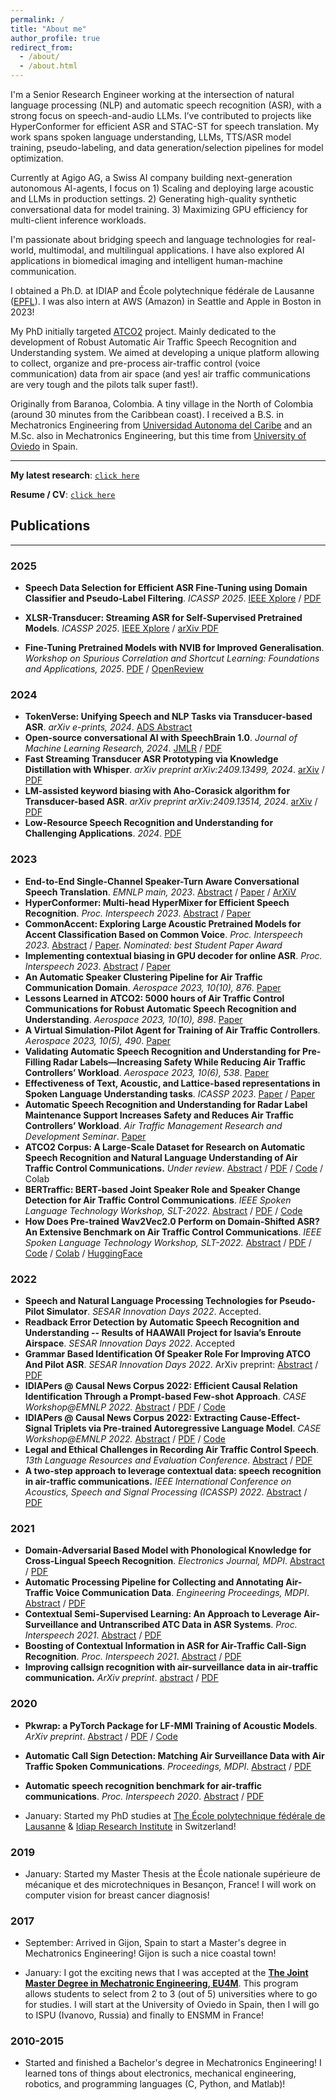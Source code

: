 ```yaml
---
permalink: /
title: "About me"
author_profile: true
redirect_from: 
  - /about/
  - /about.html
---
```


I'm a Senior Research Engineer working at the intersection of natural language processing (NLP) and automatic speech recognition (ASR), with a strong focus on speech-and-audio LLMs. I’ve contributed to projects like HyperConformer for efficient ASR and STAC-ST for speech translation. My work spans spoken language understanding, LLMs, TTS/ASR model training, pseudo-labeling, and data generation/selection pipelines for model optimization.

Currently at Agigo AG, a Swiss AI company building next-generation autonomous AI-agents, I focus on 1) Scaling and deploying large acoustic and LLMs in production settings. 2) Generating high-quality synthetic conversational data for model training. 3) Maximizing GPU efficiency for multi-client inference workloads.

I'm passionate about bridging speech and language technologies for real-world, multimodal, and multilingual applications. I have also explored AI applications in biomedical imaging and intelligent human-machine communication.

I obtained a Ph.D. at IDIAP and École polytechnique fédérale de Lausanne ([EPFL](https://www.epfl.ch/en/)). I was also intern at AWS (Amazon) in Seattle and Apple in Boston in 2023!

My PhD initially targeted [ATCO2](https://www.atco2.org/) project. Mainly dedicated to the development of Robust Automatic Air Traffic Speech Recognition and Understanding system. We aimed at developing a unique platform allowing to collect, organize and pre-process air-traffic control (voice communication) data from air space (and yes! air traffic communications are very tough and the pilots talk super fast!). 

Originally from Baranoa, Colombia. A tiny village in the North of Colombia (around 30 minutes from the Caribbean coast). I received a B.S. in Mechatronics Engineering from [Universidad Autonoma del Caribe](https://www.uac.edu.co/) and an M.Sc. also in Mechatronics Engineering, but this time from [University of Oviedo](https://www.uniovi.es/en) in Spain. 

---
**My latest research**: [`click here`](/publications/)

**Resume / CV**: [`click here`](/cv/)


## Publications
---



### 2025

- **Speech Data Selection for Efficient ASR Fine-Tuning using Domain Classifier and Pseudo-Label Filtering**. *ICASSP 2025*. [IEEE Xplore](https://ieeexplore.ieee.org/abstract/document/10888138/) / [PDF](https://publications.idiap.ch/attachments/papers/2025/Rangappa_ICASSP2025_2025.pdf)

- **XLSR-Transducer: Streaming ASR for Self-Supervised Pretrained Models**. *ICASSP 2025*. [IEEE Xplore](https://ieeexplore.ieee.org/abstract/document/10888110/) / [arXiv PDF](https://arxiv.org/pdf/2407.04439)

- **Fine-Tuning Pretrained Models with NVIB for Improved Generalisation**. *Workshop on Spurious Correlation and Shortcut Learning: Foundations and Applications, 2025*. [PDF](https://openreview.net/pdf?id=eX0VFgG4IS) / [OpenReview](https://openreview.net/forum?id=eX0VFgG4IS)

### 2024

- **TokenVerse: Unifying Speech and NLP Tasks via Transducer-based ASR**. *arXiv e-prints, 2024*. [ADS Abstract](https://ui.adsabs.harvard.edu/abs/2024arXiv240704444K/abstract)
- **Open-source conversational AI with SpeechBrain 1.0**. *Journal of Machine Learning Research, 2024*. [JMLR](http://www.jmlr.org/papers/v25/24-0991.html) / [PDF](http://www.jmlr.org/papers/volume25/24-0991/24-0991.pdf)
- **Fast Streaming Transducer ASR Prototyping via Knowledge Distillation with Whisper**. *arXiv preprint arXiv:2409.13499, 2024*. [arXiv](https://arxiv.org/abs/2409.13499) / [PDF](https://arxiv.org/pdf/2409.13499?)
- **LM-assisted keyword biasing with Aho-Corasick algorithm for Transducer-based ASR**. *arXiv preprint arXiv:2409.13514, 2024*. [arXiv](https://arxiv.org/abs/2409.13514) / [PDF](https://arxiv.org/pdf/2409.13514)
- **Low-Resource Speech Recognition and Understanding for Challenging Applications**. *2024*. [PDF](https://publications.idiap.ch/attachments/papers/2024/Juan_THESIS_2024.pdf)

### 2023

- **End-to-End Single-Channel Speaker-Turn Aware Conversational Speech Translation**. *EMNLP main, 2023*. [Abstract](https://aclanthology.org/2023.emnlp-main.449/) / [Paper](https://aclanthology.org/2023.emnlp-main.449.pdf) / [ArXiV](https://arxiv.org/pdf/2311.00697.pdf)
- **HyperConformer: Multi-head HyperMixer for Efficient Speech Recognition**. *Proc. Interspeech 2023*. [Abstract](https://arxiv.org/abs/2305.18281) / [Paper](https://arxiv.org/pdf/2305.18281.pdf)
- **CommonAccent: Exploring Large Acoustic Pretrained Models for Accent Classification Based on Common Voice**. *Proc. Interspeech 2023*. [Abstract](https://arxiv.org/abs/2305.18283) / [Paper](https://arxiv.org/pdf/2305.18283.pdf). *Nominated: best Student Paper Award*
- **Implementing contextual biasing in GPU decoder for online ASR**. *Proc. Interspeech 2023*. [Abstract](https://arxiv.org/abs/2306.15685) / [Paper](https://arxiv.org/pdf/2306.15685.pdf)
- **An Automatic Speaker Clustering Pipeline for Air Traffic Communication Domain**. *Aerospace 2023, 10(10), 876*. [Paper](https://www.mdpi.com/2226-4310/10/10/876)
- **Lessons Learned in ATCO2: 5000 hours of Air Traffic Control Communications for Robust Automatic Speech Recognition and Understanding**. *Aerospace 2023, 10(10), 898*. [Paper](https://www.mdpi.com/2226-4310/10/10/898)
- **A Virtual Simulation-Pilot Agent for Training of Air Traffic Controllers**. *Aerospace 2023, 10(5), 490*. [Paper](https://www.mdpi.com/2226-4310/10/5/490)
- **Validating Automatic Speech Recognition and Understanding for Pre-Filling Radar Labels—Increasing Safety While Reducing Air Traffic Controllers’ Workload**. *Aerospace 2023, 10(6), 538*. [Paper](https://www.mdpi.com/2226-4310/10/6/538)
- **Effectiveness of Text, Acoustic, and Lattice-based representations in Spoken Language Understanding tasks**. *ICASSP 2023*. [Paper](https://ieeexplore.ieee.org/abstract/document/10095168/) / [Paper](https://arxiv.org/abs/2212.08489)
- **Automatic Speech Recognition and Understanding for Radar Label Maintenance Support Increases Safety and Reduces Air Traffic Controllers’ Workload**. *Air Traffic Management Research and Development Seminar*. [Paper](https://www.researchgate.net/publication/371757559_Automatic_Speech_Recognition_and_Understanding_for_Radar_Label_Maintenance_Support_Increases_Safety_and_Reduces_Air_Traffic_Controllers'_Workload)
- **ATCO2 Corpus: A Large-Scale Dataset for Research on Automatic Speech Recognition and Natural Language Understanding of Air Traffic Control Communications.** *Under review*. [Abstract](https://arxiv.org/abs/2211.04054) / [PDF](https://arxiv.org/pdf/2211.04054.pdf) / [Code](https://github.com/idiap/atco2-corpus) / Colab
- **BERTraffic: BERT-based Joint Speaker Role and Speaker Change Detection for Air Traffic Control Communications**. *IEEE Spoken Language Technology Workshop, SLT-2022*. [Abstract](https://arxiv.org/abs/2110.05781) / [PDF](https://arxiv.org/pdf/2110.05781.pdf) / [Code](https://github.com/idiap/bert-text-diarization-atc)
- **How Does Pre-trained Wav2Vec2.0 Perform on Domain-Shifted ASR? An Extensive Benchmark on Air Traffic Control Communications**. *IEEE Spoken Language Technology Workshop, SLT-2022.* [Abstract](https://arxiv.org/abs/2203.16822) / [PDF](https://arxiv.org/pdf/2203.16822.pdf) / [Code](https://github.com/idiap/w2v2-air-traffic) / [Colab](https://colab.research.google.com/github/idiap/w2v2-air-traffic/blob/main/src/eval_xlsr_atc_model.ipynb) / [HuggingFace](https://huggingface.co/Jzuluaga/wav2vec2-large-960h-lv60-self-en-atc-atcosim)


### 2022

- **Speech and Natural Language Processing Technologies for Pseudo-Pilot Simulator**. *SESAR Innovation Days 2022*. Accepted.
- **Readback Error Detection by Automatic Speech Recognition and Understanding -- Results of HAAWAII Project for Isavia’s Enroute Airspace**. *SESAR Innovation Days 2022*. Accepted
- **Grammar Based Identification Of Speaker Role For Improving ATCO And Pilot ASR**. *SESAR Innovation Days 2022*. ArXiv preprint: [Abstract](https://arxiv.org/abs/2108.12175) / [PDF](https://arxiv.org/pdf/2108.12175.pdf)
- **IDIAPers @ Causal News Corpus 2022: Efficient Causal Relation Identification Through a Prompt-based Few-shot Approach**. *CASE Workshop@EMNLP 2022.* [Abstract](https://arxiv.org/abs/2209.03895) / [PDF](https://arxiv.org/pdf/2209.03895.pdf) / [Code](https://github.com/idiap/cncsharedtask)
- **IDIAPers @ Causal News Corpus 2022: Extracting Cause-Effect-Signal Triplets via Pre-trained Autoregressive Language Model**. *CASE Workshop@EMNLP 2022.* [Abstract](https://arxiv.org/abs/2209.03891) / [PDF](https://arxiv.org/pdf/2209.03891.pdf) / [Code](https://github.com/idiap/cncsharedtask)
- **Legal and Ethical Challenges in Recording Air Traffic Control Speech**. *13th Language Resources and Evaluation Conference*. [Abstract](https://aclanthology.org/2022.legal-1.14/) / [PDF](https://aclanthology.org/2022.legal-1.14.pdf)
- **A two-step approach to leverage contextual data: speech recognition in air-traffic communications.** *IEEE International Conference on Acoustics, Speech and Signal Processing (ICASSP) 2022*. [Abstract](https://arxiv.org/abs/2202.03725) / [PDF](https://arxiv.org/pdf/2202.03725.pdf)

### 2021

- **Domain-Adversarial Based Model with Phonological Knowledge for Cross-Lingual Speech Recognition**. *Electronics Journal, MDPI*. [Abstract](https://www.mdpi.com/2079-9292/10/24/3172) / [PDF](https://www.mdpi.com/2079-9292/10/24/3172/pdf?version=1639986773)
- **Automatic Processing Pipeline for Collecting and Annotating Air-Traffic Voice Communication Data**. *Engineering Proceedings, MDPI*. [Abstract](https://www.mdpi.com/2673-4591/13/1/8) / [PDF](https://www.mdpi.com/2673-4591/13/1/8/pdf?version=1641268696)
- **Contextual Semi-Supervised Learning: An Approach to Leverage Air-Surveillance and Untranscribed ATC Data in ASR Systems**. *Proc. Interspeech 2021*. [Abstract](https://www.isca-speech.org/archive/interspeech_2021/zuluagagomez21_interspeech.html) / [PDF](https://www.isca-speech.org/archive/pdfs/interspeech_2021/zuluagagomez21_interspeech.pdf)
- **Boosting of Contextual Information in ASR for Air-Traffic Call-Sign Recognition**. *Proc. Interspeech 2021*. [Abstract](https://www.isca-speech.org/archive/interspeech_2021/kocour21_interspeech.html) / [PDF](https://www.isca-speech.org/archive/pdfs/interspeech_2021/kocour21_interspeech.pdf)
- **Improving callsign recognition with air-surveillance data in air-traffic communication.** *ArXiv preprint*. [abstract](https://arxiv.org/abs/2108.12156) / [PDF](https://arxiv.org/pdf/2108.12156.pdf)

### 2020

- **Pkwrap: a PyTorch Package for LF-MMI Training of Acoustic Models**. *ArXiv preprint*. [Abstract](https://arxiv.org/abs/2010.03466) / [PDF](https://arxiv.org/pdf/2010.03466.pdf) / [Code](https://github.com/idiap/pkwrap)
- **Automatic Call Sign Detection: Matching Air Surveillance Data with Air Traffic Spoken Communications**. *Proceedings, MDPI*. [Abstract](https://www.mdpi.com/2504-3900/59/1/14) / [PDF](https://www.mdpi.com/2504-3900/59/1/14/pdf?version=1606993156)
- **Automatic speech recognition benchmark for air-traffic communications**. *Proc. Interspeech 2020*. [Abstract](https://isca-speech.org/archive/interspeech_2020/zuluagagomez20_interspeech.html) / [PDF](https://isca-speech.org/archive/pdfs/interspeech_2020/zuluagagomez20_interspeech.pdf)

- January: Started my PhD studies at [The École polytechnique fédérale de Lausanne](https://www.epfl.ch/en/) & [Idiap Research Institute](https://www.idiap.ch/en) in Switzerland!

### 2019

- January: Started my Master Thesis at the École nationale supérieure de mécanique et des microtechniques in Besançon, France! I will work on computer vision for breast cancer diagnosis! 

### 2017

- September: Arrived in Gijon, Spain to start a Master's degree in Mechatronics Engineering! Gijon is such a nice coastal town! 

- January: I got the exciting news that I was accepted at the [**The Joint Master Degree in Mechatronic Engineering, EU4M**](https://www.eu4m.eu/inicio). This program allows students to select from 2 to 3 (out of 5) universities where to go for studies. I will start at the University of Oviedo in Spain, then I will go to ISPU (Ivanovo, Russia) and finally to ENSMM in France!

### 2010-2015

- Started and finished a Bachelor's degree in Mechatronics Engineering! I learned tons of things about electronics, mechanical engineering, robotics, and programming languages (C, Python, and Matlab)!

